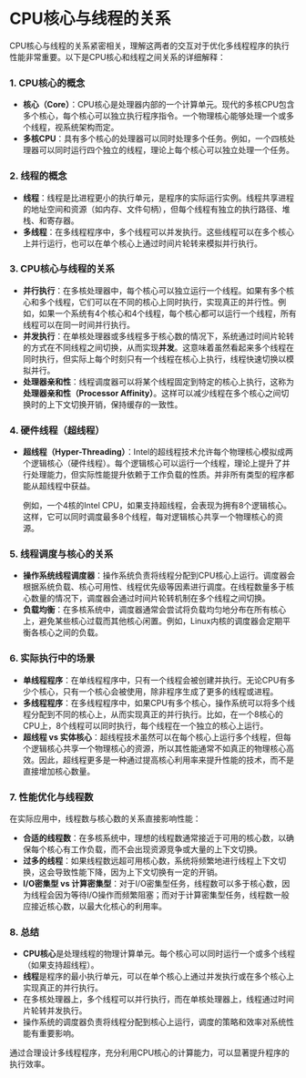 # CPU核心与线程的关系

CPU核心与线程的关系紧密相关，理解这两者的交互对于优化多线程程序的执行性能非常重要。以下是CPU核心和线程之间关系的详细解释：

### 1. **CPU核心的概念**

- **核心（Core）**：CPU核心是处理器内部的一个计算单元。现代的多核CPU包含多个核心，每个核心可以独立执行程序指令。一个物理核心能够处理一个或多个线程，视系统架构而定。
- **多核CPU**：具有多个核心的处理器可以同时处理多个任务。例如，一个四核处理器可以同时运行四个独立的线程，理论上每个核心可以独立处理一个任务。

### 2. **线程的概念**

- **线程**：线程是比进程更小的执行单元，是程序的实际运行实例。线程共享进程的地址空间和资源（如内存、文件句柄），但每个线程有独立的执行路径、堆栈、和寄存器。
- **多线程**：在多线程程序中，多个线程可以并发执行。这些线程可以在多个核心上并行运行，也可以在单个核心上通过时间片轮转来模拟并行执行。

### 3. **CPU核心与线程的关系**

- **并行执行**：在多核处理器中，每个核心可以独立运行一个线程。如果有多个核心和多个线程，它们可以在不同的核心上同时执行，实现真正的并行性。例如，如果一个系统有4个核心和4个线程，每个核心都可以运行一个线程，所有线程可以在同一时间并行执行。
- **并发执行**：在单核处理器或多线程多于核心数的情况下，系统通过时间片轮转的方式在不同线程之间切换，从而实现**并发**。这意味着虽然看起来多个线程在同时执行，但实际上每个时刻只有一个线程在核心上执行，线程快速切换以模拟并行。
- **处理器亲和性**：线程调度器可以将某个线程固定到特定的核心上执行，这称为**处理器亲和性（Processor Affinity）**。这样可以减少线程在多个核心之间切换时的上下文切换开销，保持缓存的一致性。

### 4. **硬件线程（超线程）**

- **超线程（Hyper-Threading）**：Intel的超线程技术允许每个物理核心模拟成两个逻辑核心（硬件线程）。每个逻辑核心可以运行一个线程，理论上提升了并行处理能力，但实际性能提升依赖于工作负载的性质。并非所有类型的程序都能从超线程中获益。

  例如，一个4核的Intel CPU，如果支持超线程，会表现为拥有8个逻辑核心。这样，它可以同时调度最多8个线程，每对逻辑核心共享一个物理核心的资源。

### 5. **线程调度与核心的关系**

- **操作系统线程调度器**：操作系统负责将线程分配到CPU核心上运行。调度器会根据系统负载、核心可用性、线程优先级等因素进行调度。在线程数量多于核心数量的情况下，调度器会通过时间片轮转机制在多个线程之间切换。
- **负载均衡**：在多核系统中，调度器通常会尝试将负载均匀地分布在所有核心上，避免某些核心过载而其他核心闲置。例如，Linux内核的调度器会定期平衡各核心之间的负载。

### 6. **实际执行中的场景**

- **单线程程序**：在单线程程序中，只有一个线程会被创建并执行。无论CPU有多少个核心，只有一个核心会被使用，除非程序生成了更多的线程或进程。
- **多线程程序**：在多线程程序中，如果CPU有多个核心，操作系统可以将多个线程分配到不同的核心上，从而实现真正的并行执行。比如，在一个8核心的CPU上，8个线程可以同时执行，每个线程在一个独立的核心上运行。
- **超线程 vs 实体核心**：超线程技术虽然可以在每个核心上运行多个线程，但每个逻辑核心共享一个物理核心的资源，所以其性能通常不如真正的物理核心高效。因此，超线程更多是一种通过提高核心利用率来提升性能的技术，而不是直接增加核心数量。

### 7. **性能优化与线程数**

在实际应用中，线程数与核心数的关系直接影响性能：

- **合适的线程数**：在多核系统中，理想的线程数通常接近于可用的核心数，以确保每个核心有工作负载，而不会出现资源竞争或大量的上下文切换。
- **过多的线程**：如果线程数远超可用核心数，系统将频繁地进行线程上下文切换，这会导致性能下降，因为上下文切换有一定的开销。
- **I/O密集型 vs 计算密集型**：对于I/O密集型任务，线程数可以多于核心数，因为线程会因为等待I/O操作而频繁阻塞；而对于计算密集型任务，线程数一般应接近核心数，以最大化核心的利用率。

### 8. **总结**

- **CPU核心**是处理线程的物理计算单元。每个核心可以同时运行一个或多个线程（如果支持超线程）。
- **线程**是程序的最小执行单元，可以在单个核心上通过并发执行或在多个核心上实现真正的并行执行。
- 在多核处理器上，多个线程可以并行执行，而在单核处理器上，线程通过时间片轮转并发执行。
- 操作系统的调度器负责将线程分配到核心上运行，调度的策略和效率对系统性能有重要影响。

通过合理设计多线程程序，充分利用CPU核心的计算能力，可以显著提升程序的执行效率。